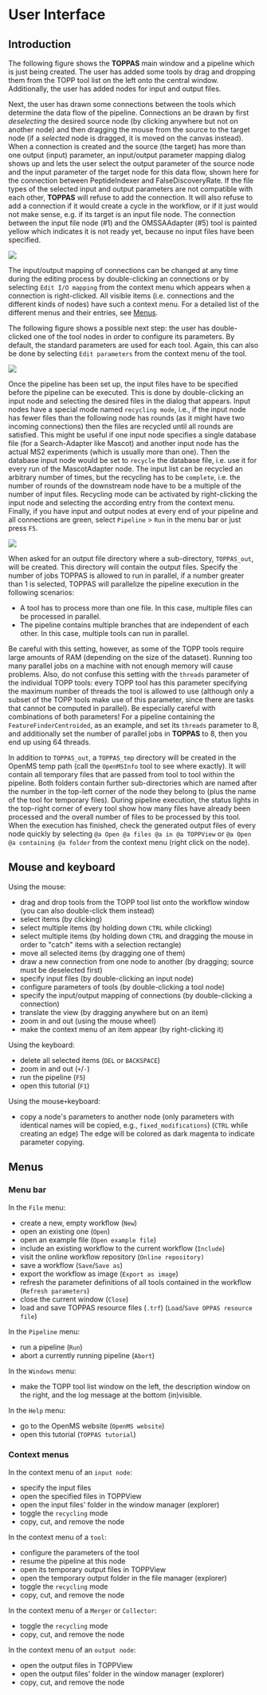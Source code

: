 User Interface
=============

## Introduction

The following figure shows the **TOPPAS** main window and a pipeline which is just being created. The user has added
some tools by drag and dropping them from the TOPP tool list on the left onto the central window. Additionally, the user
has added nodes for input and output files.

Next, the user has drawn some connections between the tools which determine the data flow of the pipeline. Connections
an be drawn by first *deselecting* the desired source node (by clicking anywhere but not on another node) and then
dragging the mouse from the source to the target node (if a *selected* node is dragged, it is moved on the canvas
instead). When a connection is created and the source (the target) has more than one output (input) parameter, an
input/output parameter mapping dialog shows up and lets the user select the output parameter of the source node and the
input parameter of the target node for this data flow, shown here for the connection between PeptideIndexer and
FalseDiscoveryRate. If the file types of the selected input and output parameters are not compatible with each other,
**TOPPAS** will refuse to add the connection. It will also refuse to add a connection if it would create a cycle in the
workflow, or if it just would not make sense, e.g. if its target is an input file node. The connection between the input
file node (#1) and the OMSSAAdapter (#5) tool is painted yellow which indicates it is not ready yet, because no input
files have been specified.

![](../images/tutorials/TOPPAS_edges.png)

The input/output mapping of connections can be changed at any time during the editing process by double-clicking an
connections or by selecting `Edit I/O mapping` from the context menu which appears when a connection is right-clicked.
All visible items (i.e. connections and the different kinds of nodes) have such a context menu. For a detailed list of
the different menus and their entries, see [Menus](user-interface.md#menus).

The following figure shows a possible next step: the user has double-clicked one of the tool nodes in order to configure
its parameters. By default, the standard parameters are used for each tool. Again, this can also be done by selecting
`Edit parameters` from the context menu of the tool.

![](../images/tutorials/TOPPAS_parameters.png)

Once the pipeline has been set up, the input files have to be specified before the pipeline can be executed. This is
done by double-clicking an input node and selecting the desired files in the dialog that appears. Input nodes have a
special mode named `recycling mode`, i.e., if the input node has fewer files than the following node has rounds
(as it might have two incoming connections) then the files are recycled until all rounds are satisfied. This might be
useful if one input node specifies a single database file (for a Search-Adapter like Mascot) and another input node has
the actual MS2 experiments (which is usually more than one). Then the database input node would be set to `recycle` the
database file, i.e. use it for every run of the MascotAdapter node. The input list can be recycled an arbitrary number
of times, but the recycling has to be `complete`, i.e. the number of rounds of the downstream node have to be a multiple
of the number of input files. Recycling mode can be activated by right-clicking the input node and selecting the according
entry from the context menu. Finally, if you have input and output nodes at every end of your pipeline and all
connections are green, select `Pipeline` > `Run` in the menu bar or just press `F5`.

![](../images/tutorials/TOPPAS_run_options.png)

When asked for an output file directory where a sub-directory, `TOPPAS_out`, will be created. This directory will
contain the output files. Specify the number of jobs TOPPAS is allowed to run in parallel, if a number greater than 1 is
selected, TOPPAS will parallelize the pipeline execution in the following scenarios:

- A tool has to process more than one file. In this case, multiple files can be processed in parallel.
- The pipeline contains multiple branches that are independent of each other. In this case, multiple tools can run in
  parallel.

Be careful with this setting, however, as some of the TOPP tools require large amounts of RAM (depending on the size of
the dataset). Running too many parallel jobs on a machine with not enough memory will cause problems. Also, do not
confuse this setting with the `threads` parameter of the individual TOPP tools: every TOPP tool has this parameter
specifying the maximum number of threads the tool is allowed to use (although only a subset of the TOPP tools make use
of this parameter, since there are tasks that cannot be computed in parallel). Be especially careful with combinations
of both parameters! For a pipeline containing the `FeatureFinderCentroided`, as an example, and set its `threads`
parameter to 8, and additionally set the number of parallel jobs in **TOPPAS** to 8, then you end up using 64 threads.

In addition to `TOPPAS_out`, a `TOPPAS_tmp` directory will be created in the OpenMS temp path (call the `OpenMSInfo`
tool to see where exactly). It will contain all temporary files that are passed from tool to tool within the pipeline.
Both folders contain further sub-directories which are named after the number in the top-left corner of the node they
belong to (plus the name of the tool for temporary files). During pipeline execution, the status lights in the top-right
corner of every tool show how many files have already been processed and the overall number of files to be processed by
this tool. When the execution has finished, check the generated output files of every node quickly by selecting
`@a Open @a files @a in @a TOPPView` or `@a Open @a containing @a folder` from the context menu (right click on the node).

## Mouse and keyboard

Using the mouse:

- drag and drop tools from the TOPP tool list onto the workflow window (you can also double-click them instead)
- select items (by clicking)
- select multiple items (by holding down `CTRL` while clicking)
- select multiple items (by holding down `CTRL` and dragging the mouse in order to "catch" items with a selection
  rectangle)
- move all selected items (by dragging one of them)
- draw a new connection from one node to another (by dragging; source must be deselected first)
- specify input files (by double-clicking an input node)
- configure parameters of tools (by double-clicking a tool node)
- specify the input/output mapping of connections (by double-clicking a connection)
- translate the view (by dragging anywhere but on an item)
- zoom in and out (using the mouse wheel)
- make the context menu of an item appear (by right-clicking it)

Using the keyboard:

- delete all selected items (`DEL` or `BACKSPACE`)
- zoom in and out (`+`/`-`)
- run the pipeline (`F5`)
- open this tutorial (`F1`)

Using the mouse` + `keyboard:

- copy a node's parameters to another node (only parameters with identical names will be copied, e.g.,
  `fixed_modifications`) (`CTRL` while creating an edge) The edge will be colored as dark magenta to indicate parameter
  copying.

## Menus

### Menu bar

In the `File` menu:

- create a new, empty workflow (`New`)
- open an existing one (`Open`)
- open an example file (`Open example file`)
- include an existing workflow to the current workflow (`Include`)
- visit the online workflow repository (`Online repository)`
- save a workflow (`Save`/`Save as`)
- export the workflow as image (`Export as image`)
- refresh the parameter definitions of all tools contained in the workflow (`Refresh parameters`)
- close the current window (`Close`)
- load and save TOPPAS resource files (`.trf`) (`Load`/`Save OPPAS resource file`)

In the `Pipeline` menu:

- run a pipeline (`Run`)
- abort a currently running pipeline (`Abort`)

In the `Windows` menu:

- make the TOPP tool list window on the left, the description window on the right, and the log message at the bottom
  (in)visible.

In the `Help` menu:

- go to the OpenMS website (`OpenMS website`)
- open this tutorial (`TOPPAS tutorial`)

### Context menus

In the context menu of an `input node`:

- specify the input files
- open the specified files in TOPPView
- open the input files' folder in the window manager (explorer)
- toggle the `recycling` mode
- copy, cut, and remove the node

In the context menu of a `tool`:

- configure the parameters of the tool
- resume the pipeline at this node
- open its temporary output files in TOPPView
- open the temporary output folder in the file manager (explorer)
- toggle the `recycling` mode
- copy, cut, and remove the node

In the context menu of a `Merger` or `Collector`:

- toggle the `recycling` mode
- copy, cut, and remove the node

In the context menu of an `output node`:

- open the output files in TOPPView
- open the output files' folder in the window manager (explorer)
- copy, cut, and remove the node
